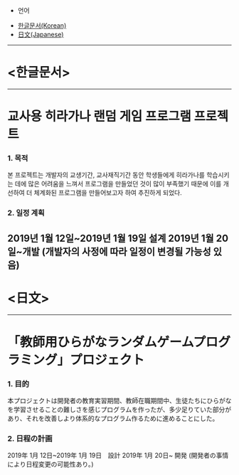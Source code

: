 - 언어
* [한글문서(Korean)](#<한글문서>)
* [日文(Japanese)](#<日文>)

------

# <한글문서>
-------------------
# 교사용 히라가나 랜덤 게임 프로그램 프로젝트

### 1. 목적
본 프로젝트는 개발자의 교생기간, 교사재직기간 동안 학생들에게 히라가나를 학습시키는 데에 많은 어려움을 느껴서 프로그램을 만들었던 것이 많이 부족했기 때문에 이를 개선하여 더 체계화된 프로그램을 만들어보고자 하여 추진하게 되었다.

### 2. 일정 계획
2019년 1월 12일~2019년 1월 19일 설계
2019년 1월 20일~개발
(개발자의 사정에 따라 일정이 변경될 가능성 있음)
------
# <日文>
-------------------
# 「教師用ひらがなランダムゲームプログラミング」プロジェクト

### 1. 目的
本プロジェクトは開発者の教育実習期間、教師在職期間中、生徒たちにひらがなを学習させることの難しさを感じプログラムを作ったが、多少足りていた部分があり、それを改善しより体系的なプログラム作るために進めることにした。 

### 2. 日程の計画
2019年 1月 12日~2019年 1月 19日　設計
2019年 1月 20日~ 開発
(開発者の事情により日程変更の可能性あり。)


